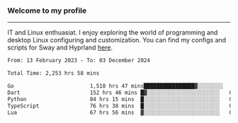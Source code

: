 ### Welcome to my profile

---

IT and Linux enthuasiat. I enjoy exploring the world of programming and desktop Linux configuring and customization. You can find my configs and scripts for Sway and Hyprland [here](https://github.com/uroborosq/mess-of-linux-configurations).

<!-- <div display="block">
 	<img align="left" width="48%" alt="isocalendar" src=".github/metrics/isocalendar_metrics.svg" />
	<img align="center" width="48%" alt="contributions" src=".github/metrics/contributions_metrics.svg" />
	<img align="center" alt="languages" src=".github/metrics/languages_metrics.svg" />
</div> -->

<!-- ![](https://komarev.com/ghpvc/?username=uroborosq&color=success&style=flat-square) -->
<!-- [](https://img.shields.io/github/last-commit/uroborosq/uroborosq?label=Profile%20updated&style=flat-square) -->

<!--START_SECTION:waka-->

```txt
From: 13 February 2023 - To: 03 December 2024

Total Time: 2,253 hrs 58 mins

Go                        1,518 hrs 47 mins████████████████▓░░░░░░░░   66.69 %
Dart                      152 hrs 46 mins █▓░░░░░░░░░░░░░░░░░░░░░░░   06.71 %
Python                    84 hrs 15 mins  █░░░░░░░░░░░░░░░░░░░░░░░░   03.70 %
TypeScript                76 hrs 38 mins  █░░░░░░░░░░░░░░░░░░░░░░░░   03.37 %
Lua                       67 hrs 56 mins  ▓░░░░░░░░░░░░░░░░░░░░░░░░   02.98 %
```

<!--END_SECTION:waka-->
